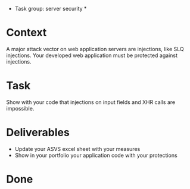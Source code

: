 -   Task group: server security \*

# Context

A major attack vector on web application servers are injections, like SLQ injections. Your developed web application must be protected against injections.

# Task

Show with your code that injections on input fields and XHR calls are impossible.

# Deliverables

-   Update your ASVS excel sheet with your measures
-   Show in your portfolio your application code with your protections

# Done
